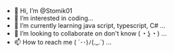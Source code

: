 - 👋 Hi, I’m @Stomik01
- 👀 I’m interested in coding...
- 🌱 I’m currently learning java script, typescript, C# ...
- 💞️ I’m looking to collaborate on don't know ( ◔ ʖ̯ ◔ ) ...
- 📫 How to reach me ( ´･･)ﾉ(._.`) ...

<!---
Stomik01/Stomik01 is a ✨ special ✨ repository because its `README.md` (this file) appears on your GitHub profile.
You can click the Preview link to take a look at your changes.
--->

